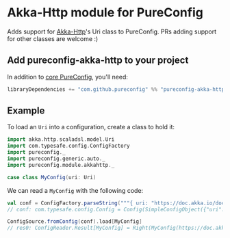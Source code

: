 
# Akka-Http module for PureConfig

Adds support for [Akka-Http](https://doc.akka.io/docs/akka-http/current/common/http-model.html#http-model)'s Uri class to PureConfig. PRs adding support
for other classes are welcome :)

## Add pureconfig-akka-http to your project

In addition to [core PureConfig](https://github.com/pureconfig/pureconfig), you'll need:

```scala
libraryDependencies += "com.github.pureconfig" %% "pureconfig-akka-http" % "0.17.2"
```

## Example

To load an `Uri` into a configuration, create a class to hold it:

```scala
import akka.http.scaladsl.model.Uri
import com.typesafe.config.ConfigFactory
import pureconfig._
import pureconfig.generic.auto._
import pureconfig.module.akkahttp._

case class MyConfig(uri: Uri)
```

We can read a `MyConfig` with the following code:

```scala
val conf = ConfigFactory.parseString("""{ uri: "https://doc.akka.io/docs/akka-http/current/common/http-model.html#http-model" }""")
// conf: com.typesafe.config.Config = Config(SimpleConfigObject({"uri":"https://doc.akka.io/docs/akka-http/current/common/http-model.html#http-model"}))

ConfigSource.fromConfig(conf).load[MyConfig]
// res0: ConfigReader.Result[MyConfig] = Right(MyConfig(https://doc.akka.io/docs/akka-http/current/common/http-model.html#http-model))
```
